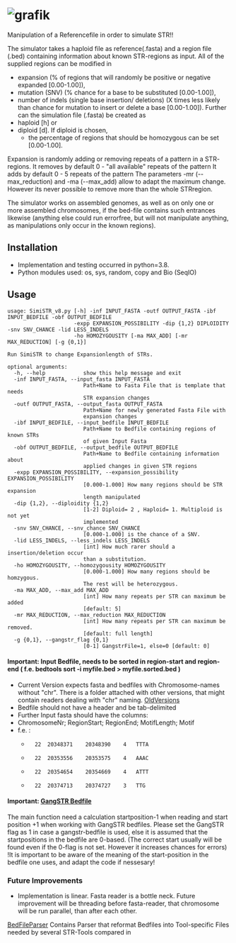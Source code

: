 
# ![grafik](https://user-images.githubusercontent.com/62024017/137172832-8453c9de-573a-4ff1-8ad2-8cf056a8cf01.png)

Manipulation of a Referencefile in order to simulate STR!!

The simulator takes a haploid file as reference(.fasta) and a region file (.bed) containing information about known STR-regions as input.
All of the supplied regions can be modified in 
  - expansion (% of regions that will randomly be positive or negative expanded [0.00-1.00]), 
  - mutation (SNV) (% chance for a base to be substituted [0.00-1.00]), 
  - number of indels (single base insertion/ deletions) (X times less likely than chance for mutation to insert or delete a base [0.00-1.00]). 
Further can the simulation file (.fasta) be created as 
  - haploid [h] or 
  - diploid  [d]. If diploid is chosen, 
    - the percentage of regions that should be homozygous can be set [0.00-1.00].

Expansion is randomly adding or removing repeats of a pattern in a STR- regions. 
It removes by default 0 - "all available" repeats of the pattern 
It adds by default 0 - 5 repeats of the pattern
The parameters -mr (--max_reduction) and -ma (--max_add) allow to adapt the maximum change. However its never possible to remove more than the whole STRregion. 

The simulator works on assembled genomes, as well as on only one or more assembled chromosomes, if the bed-file contains such entrances likewise (anything else could run errorfree, but will not manipulate anything, as manipulations only occur in the known regions). 


## Installation
- Implementation and testing occurred in python=3.8.
- Python modules used: os, sys, random, copy and Bio (SeqIO)

## Usage
```
usage: SimiSTR_v8.py [-h] -inf INPUT_FASTA -outf OUTPUT_FASTA -ibf INPUT_BEDFILE -obf OUTPUT_BEDFILE  
                     -expp EXPANSION_POSSIBILITY -dip {1,2} DIPLOIDITY -snv SNV_CHANCE -lid LESS_INDELS 
                     -ho HOMOZYGOUSITY [-ma MAX_ADD] [-mr MAX_REDUCTION] [-g {0,1}]

Run SimiSTR to change Expansionlength of STRs.

optional arguments:
  -h, --help            show this help message and exit
  -inf INPUT_FASTA, --input_fasta INPUT_FASTA
                        Path+Name to Fasta File that is template that needs
                        STR expansion changes
  -outf OUTPUT_FASTA, --output_fasta OUTPUT_FASTA
                        Path+Name for newly generated Fasta File with
                        expansion changes
  -ibf INPUT_BEDFILE, --input_bedfile INPUT_BEDFILE
                        Path+Name to Bedfile containing regions of known STRs
                        of given Input Fasta
  -obf OUTPUT_BEDFILE, --output_bedfile OUTPUT_BEDFILE
                        Path+Name to Bedfile containing information about
                        applied changes in given STR regions
  -expp EXPANSION_POSSIBILITY, --expansion_possibility EXPANSION_POSSIBILITY
                        [0.000-1.000] How many regions should be STR expansion
                        length manipulated
  -dip {1,2}, --diploidity {1,2}
                        [1-2] Diploid= 2 , Haploid= 1. Multiploid is not yet
                        implemented
  -snv SNV_CHANCE, --snv_chance SNV_CHANCE
                        [0.000-1.000] is the chance of a SNV.
  -lid LESS_INDELS, --less_indels LESS_INDELS
                        [int] How much rarer should a insertion/deletion occur
                        than a substitution.
  -ho HOMOZYGOUSITY, --homozygousity HOMOZYGOUSITY
                        [0.000-1.000] How many regions should be homzygous.
                        The rest will be heterozygous.
  -ma MAX_ADD, --max_add MAX_ADD
                        [int] How many repeats per STR can maximum be added
                        [default: 5]
  -mr MAX_REDUCTION, --max_reduction MAX_REDUCTION
                        [int] How many repeats per STR can maximum be removed.
                        [default: full length]
  -g {0,1}, --gangstr_flag {0,1}
                        [0-1] GangstrFile=1, else=0 [default: 0]
```                        
                        

#### Important: Input Bedfile, needs to be sorted in region-start and region-end ( f.e. bedtools sort -i myfile.bed > myfile.sorted.bed )
- Current Version expects fasta and bedfiles with Chromosome-names without "chr". 
There is a folder attached with other versions, that might contain readers dealing with "chr" naming. [OldVersions](https://github.com/DamarisLa/STRsimulator/tree/main/OldVersions) 
- Bedfile should not have a header and  be tab-delimited
- Further Input fasta should have the columns:
- ChromosomeNr; RegionStart; RegionEnd; MotifLength; Motif
- f.e. :
    -       22	20348371	20348390	4	TTTA
    -       22	20353556	20353575	4	AAAC
    -       22	20354654	20354669	4	ATTT
    -       22	20374713	20374727	3	TTG
    
#### Important: [GangSTR Bedfile](https://github.com/gymreklab/GangSTR#tr-regions---regions) 
The main function need a calculation startposition-1 when reading and start position +1 when working with GangSTR bedfiles. 
Please set the GangSTR flag as 1 in case a gangstr-bedfile is used, else it is assumed that the startpositions in the bedfile are 0-based.
(The correct start usually will be found even if the 0-flag is not set. However it increases chances for errors)
!It is important to be aware of the meaning of the start-position in the bedfile one uses, and adapt the code if nessesary!

### Future Improvements
- Implementation is linear. Fasta reader is a bottle neck. Future improvement will be threading before fasta-reader, that chromosome will be run parallel, than after each other. 




[BedFileParser](https://github.com/DamarisLa/STRsimulator/tree/main/BedFileParser) 
Contains Parser that reformat Bedfiles into Tool-specific Files needed by several STR-Tools compared in 










 
 



